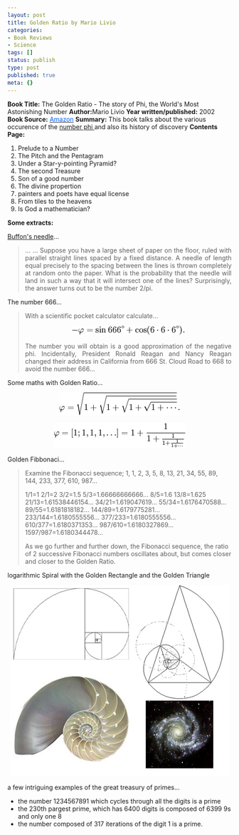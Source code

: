 ```yaml
---
layout: post
title: Golden Ratio by Mario Livio
categories:
- Book Reviews
- Science
tags: []
status: publish
type: post
published: true
meta: {}
---
```

<strong>Book Title:</strong> The Golden Ratio - The story of Phi, the World's Most Astonishing Number
<strong>Author:</strong>Mario Livio
<strong>Year written/published:</strong> 2002
<strong>Book Source:</strong> <a href="http://www.amazon.com/Golden-Ratio-Worlds-Astonishing-Number/dp/0767908163/ref=sr_1_1/002-2419297-4045618?ie=UTF8&amp;s=books&amp;qid=1183387360&amp;sr=8-1"><font color="#0060ff">Amazon</font></a>
<strong>Summary:</strong> This book talks about the various occurence of the <a href="http://share.sweska.net/2007/06/29/golden-ratio/">number phi </a>and also its history of discovery
<strong>Contents Page:</strong>
<ol>
	<li>Prelude to a Number</li>
	<li>The Pitch and the Pentagram</li>
	<li>Under a Star-y-pointing Pyramid?</li>
	<li>The second Treasure</li>
	<li>Son of a good number</li>
	<li>The divine propertion</li>
	<li>painters and poets have equal license</li>
	<li>From tiles to the heavens</li>
	<li>Is God a mathematician?</li>
</ol>
<strong>Some extracts:</strong>

<a href="http://en.wikipedia.org/wiki/Buffon's_needle">Buffon's needle</a>...
<blockquote>
<p align="justify">... ... Suppose you have a large sheet of paper on the floor, ruled with parallel straight lines spaced by a fixed distance. A needle of length equal precisely to the spacing between the lines is thrown completely at random onto the paper. What is the probability that the needle will land in such a way that it will intersect one of the lines? Surprisingly, the answer turns out to be the number 2/pi.</p>
</blockquote>
<p align="justify">The number 666...</p>

<blockquote>
<p align="justify">With a scientific pocket calculator calculate...</p>
<p align="center"><img width="253" src="/img/phi2.png" height="20" style="width: 253px; height: 20px" /></p>
<p align="justify">The number you will obtain is a good approximation of the negative phi. Incidentally, President Ronald Reagan and Nancy Reagan changed their address in California from 666 St. Cloud Road to 668 to avoid the number 666...</p>
</blockquote>
<p align="justify">Some maths with Golden Ratio...</p>
<p align="center"><img width="270" src="/img/phi1.png" height="51" style="width: 270px; height: 51px" /></p>
<p align="center"><img width="295" src="/img/phi4.png" height="56" style="width: 295px; height: 56px" /></p>
<p align="left">Golden Fibbonaci...</p>

<blockquote>
<p align="left">Examine the Fibonacci sequence; 1, 1, 2, 3, 5, 8, 13, 21, 34, 55, 89, 144, 233, 377, 610, 987...</p>

<p align="left">1/1=1
2/1=2
3/2=1.5
5/3=1.66666666666...
8/5=1.6
13/8=1.625
21/13=1.61538446154...
34/21=1.619047619...
55/34=1.6176470588...
89/55=1.6181818182...
144/89=1.6179775281...
233/144=1.6180555556...
377/233=1.6180555556...
610/377=1.6180371353...
987/610=1.6180327869...
1597/987=1.6180344478...
<p align="left">As we go further and further down, the Fibonacci sequence, the ratio of 2 successive Fibonacci numbers oscillates about, but comes closer and closer to the Golden Ratio.</p>
</blockquote>
<p align="left">logarithmic Spiral with the Golden Rectangle and the Golden Triangle</p>
<p align="center"><img src="/img/phi842093.jpg" /></p>
<p align="left">a few intriguing examples of the great treasury of primes...</p>

<ul>
	<li>the number 1234567891 which cycles through all the digits is a prime</li>
	<li>the 230th pargest prime, which has 6400 digits is composed of 6399 9s and only one 8</li>
	<li>the number composed of 317 iterations of the digit 1 is a prime.</li>
</ul>
